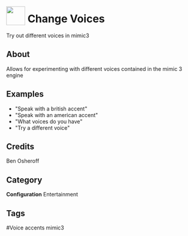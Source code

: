 # <img src="https://raw.githack.com/FortAwesome/Font-Awesome/master/svgs/solid/users.svg" card_color="#22A7F0" width="50" height="50" style="vertical-align:bottom"/> Change Voices
Try out different voices in mimic3

## About
Allows for experimenting with different voices contained in the mimic 3 engine

## Examples
* "Speak with a british accent"
* "Speak with an american accent"
* "What voices do you have"
* "Try a different voice"

## Credits
Ben Osheroff

## Category
**Configuration**
Entertainment

## Tags
#Voice accents mimic3

